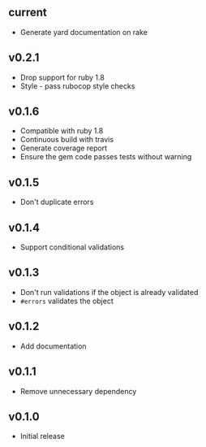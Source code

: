 current
-------

* Generate yard documentation on rake

v0.2.1
------

* Drop support for ruby 1.8
* Style - pass rubocop style checks

v0.1.6
------

* Compatible with ruby 1.8
* Continuous build with travis
* Generate coverage report
* Ensure the gem code passes tests without warning

v0.1.5
------

* Don't duplicate errors

v0.1.4
------

* Support conditional validations

v0.1.3
------

* Don't run validations if the object is already validated
* `#errors` validates the object

v0.1.2
------

* Add documentation

v0.1.1
------

* Remove unnecessary dependency

v0.1.0
------

* Initial release

